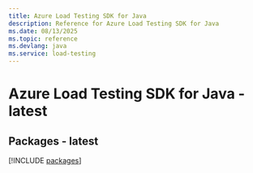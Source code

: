 ```yaml
---
title: Azure Load Testing SDK for Java
description: Reference for Azure Load Testing SDK for Java
ms.date: 08/13/2025
ms.topic: reference
ms.devlang: java
ms.service: load-testing
---
```

# Azure Load Testing SDK for Java - latest
## Packages - latest
[!INCLUDE [packages](load-testing-index.md)]